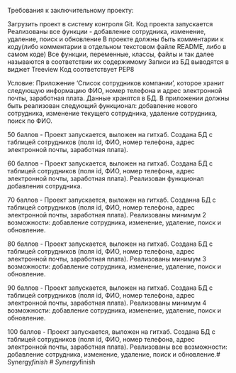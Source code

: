 Требования к заключительному проекту:

Загрузить проект в систему контроля Git. Код проекта запускается Реализованы все функции - добавление сотрудника, изменение, удаление, поиск и обновление В проекте должны быть комментарии к коду(либо комментарии в отдельном текстовом файле README, либо в самом коде) Все функции, переменные, классы, файлы и так далее называются в соответствии их содержимому Записи из БД выводятся в виджет Treeview Код соответствует PEP8

Условие: Приложение ‘Список сотрудников компании’, которое хранит следующую информацию ФИО, номер телефона и адрес электронной почты, заработная плата. Данные хранятся в БД. В приложении должны быть реализован следующий функционал: добавление нового сотрудника, изменение текущего сотрудника, удаление сотрудника, поиск по ФИО.

50 баллов - Проект запускается, выложен на гитхаб. Создана БД с таблицей сотрудников (поля id, ФИО, номер телефона, адрес электронной почты, заработная плата).

60 баллов - Проект запускается, выложен на гитхаб. Создана БД с таблицей сотрудников (поля id, ФИО, номер телефона, адрес электронной почты, заработная плата). Реализован функционал добавления сотрудника.

70 баллов - Проект запускается, выложен на гитхаб. Созданна БД с таблицей сотрудников (поля id, ФИО, номер телефона, адрес электронной почты, заработная плата). Реализованы минимум 2 возможности: добавление сотрудника, изменение, удаление, поиск и обновление.

80 баллов - Проект запускается, выложен на гитхаб. Создана БД с таблицей сотрудников (поля id, ФИО, номер телефона, адрес электронной почты, заработная плата). Реализованы минимум 3 возможности: добавление сотрудника, изменение, удаление, поиск и обновление.

90 баллов - Проект запускается, выложен на гитхаб. Создана БД с таблицей сотрудников (поля id, ФИО, номер телефона, адрес электронной почты, заработная плата). Реализованы минимум 4 возможности: добавление сотрудника, изменение, удаление, поиск и обновление.

100 баллов - Проект запускается, выложен на гитхаб. Создана БД с таблицей сотрудников (поля id, ФИО, номер телефона, адрес электронной почты, заработная плата). Реализованы все возможности: добавление сотрудника, изменение, удаление, поиск и обновление.#   S y n e r g y _ f i n i s h  
 #   S y n e r g y _ f i n i s h  
 
